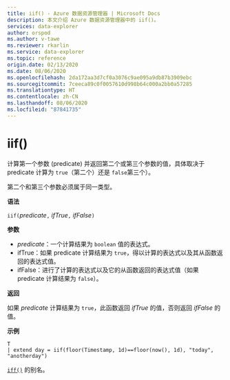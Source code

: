 ```yaml
---
title: iif() - Azure 数据资源管理器 | Microsoft Docs
description: 本文介绍 Azure 数据资源管理器中的 iif()。
services: data-explorer
author: orspod
ms.author: v-tawe
ms.reviewer: rkarlin
ms.service: data-explorer
ms.topic: reference
origin.date: 02/13/2020
ms.date: 08/06/2020
ms.openlocfilehash: 2da172aa3d7cf0a3076c9ae095a9db87b3909ebc
ms.sourcegitcommit: 7ceeca89c0f0057610d998b64c000a2bb0a57285
ms.translationtype: HT
ms.contentlocale: zh-CN
ms.lasthandoff: 08/06/2020
ms.locfileid: "87841735"
---
```

# <a name="iif"></a>iif()

计算第一个参数 (predicate) 并返回第二个或第三个参数的值，具体取决于 predicate 计算为 `true`（第二个）还是 `false`第三个）。

第二个和第三个参数必须属于同一类型。

**语法**

`iif(`*predicate*`,` *ifTrue*`,` *ifFalse*`)`

**参数**

* *predicate*：一个计算结果为 `boolean` 值的表达式。
* ifTrue：如果 predicate 计算结果为 `true`，得以计算的表达式以及其从函数返回的表达式值。
* ifFalse：进行了计算的表达式以及它的从函数返回的表达式值（如果 predicate 计算结果为 `false`）。

**返回**

如果 *predicate* 计算结果为 `true`，此函数返回 *ifTrue* 的值，否则返回 *ifFalse* 的值。

**示例**

```kusto
T 
| extend day = iif(floor(Timestamp, 1d)==floor(now(), 1d), "today", "anotherday")
```

[`iff()`](ifffunction.md) 的别名。